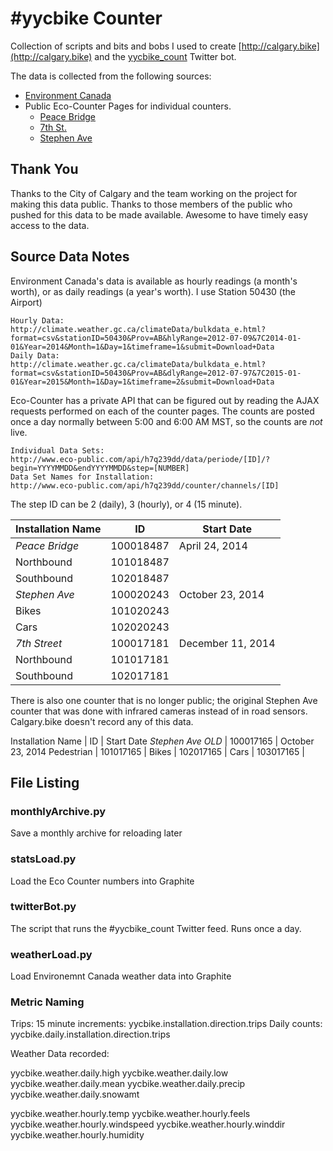 # #yycbike Counter

Collection of scripts and bits and bobs I used to create [http://calgary.bike](http://calgary.bike) and the [yycbike_count](https://twitter.com/yycbike_count) Twitter bot.

The data is collected from the following sources:

  * [Environment Canada](http://climate.weather.gc.ca)
  * Public Eco-Counter Pages for individual counters.
    * [Peace Bridge](http://www.eco-public.com/public2/?id=100018487)
    * [7th St.](http://www.eco-public.com/public2/?id=100017181)
    * [Stephen Ave](http://eco-public.com/public2/?id=100020243)


## Thank You

Thanks to the City of Calgary and the team working on the project for making this data public. Thanks to those members of the public who pushed for this data to be made available. Awesome to have timely easy access to the data.

## Source Data Notes

Environment Canada's data is available as hourly readings (a month's worth), or as daily readings (a year's worth). I use Station 50430 (the Airport)

    Hourly Data:
    http://climate.weather.gc.ca/climateData/bulkdata_e.html?format=csv&stationID=50430&Prov=AB&hlyRange=2012-07-09&7C2014-01-01&Year=2014&Month=1&Day=1&timeframe=1&submit=Download+Data
    Daily Data:
    http://climate.weather.gc.ca/climateData/bulkdata_e.html?format=csv&stationID=50430&Prov=AB&dlyRange=2012-07-97&7C2015-01-01&Year=2015&Month=1&Day=1&timeframe=2&submit=Download+Data

Eco-Counter has a private API that can be figured out by reading the AJAX requests performed on each of the counter pages. The counts are posted once a day normally between 5:00 and 6:00 AM MST, so the counts are *not* live.

    Individual Data Sets:
    http://www.eco-public.com/api/h7q239dd/data/periode/[ID]/?begin=YYYYMMDD&endYYYYMMDD&step=[NUMBER]
    Data Set Names for Installation:
    http://www.eco-public.com/api/h7q239dd/counter/channels/[ID]

The step ID can be 2 (daily), 3 (hourly), or 4 (15 minute).

Installation Name |     ID    | Start Date
------------------|-----------|------------
*Peace Bridge*    | 100018487 | April 24, 2014
Northbound        | 101018487 | 
Southbound        | 102018487 | 
*Stephen Ave*     | 100020243 | October 23, 2014
Bikes             | 101020243 | 
Cars              | 102020243 |
*7th Street*      | 100017181 | December 11, 2014
Northbound        | 101017181 | 
Southbound        | 102017181 |

There is also one counter that is no longer public; the original Stephen Ave counter that was done with infrared cameras instead of in road sensors. Calgary.bike doesn't record any of this data.

Installation Name |     ID    | Start Date
*Stephen Ave OLD* | 100017165 | October 23, 2014
Pedestrian        | 101017165 |
Bikes             | 102017165 |
Cars              | 103017165 | 


## File Listing

### monthlyArchive.py

Save a monthly archive for reloading later

### statsLoad.py

Load the Eco Counter numbers into Graphite

### twitterBot.py

The script that runs the #yycbike_count Twitter feed. Runs once a day.

### weatherLoad.py

Load Environemnt Canada weather data into Graphite

### Metric Naming

Trips:
15 minute increments: yycbike.installation.direction.trips
Daily counts: yycbike.daily.installation.direction.trips

Weather Data recorded:

yycbike.weather.daily.high
yycbike.weather.daily.low
yycbike.weather.daily.mean
yycbike.weather.daily.precip
yycbike.weather.daily.snowamt

yycbike.weather.hourly.temp
yycbike.weather.hourly.feels
yycbike.weather.hourly.windspeed
yycbike.weather.hourly.winddir
yycbike.weather.hourly.humidity

